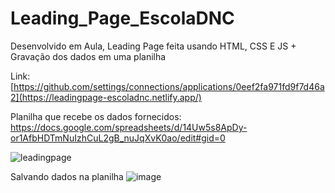 # Leading_Page_EscolaDNC
Desenvolvido em Aula, Leading Page feita usando HTML, CSS E JS + Gravação dos dados em uma planilha 

Link:
[https://github.com/settings/connections/applications/0eef2fa971fd9f7d46a2](https://leadingpage-escoladnc.netlify.app/)

Planilha que recebe os dados fornecidos:
https://docs.google.com/spreadsheets/d/14Uw5s8ApDy-or1AfbHDTmNuIzhCuL2gB_nuJqXvK0ao/edit#gid=0


![leadingpage](https://github.com/IagoNeres55/Leading_Page_EscolaDNC/assets/109632131/5b86a058-3b3e-4e29-8caa-0dd75275f1b4)


Salvando dados na planilha
![image](https://github.com/IagoNeres55/Leading_Page_EscolaDNC/assets/109632131/e4bd067c-5088-408e-b518-83e860ee31c7)
